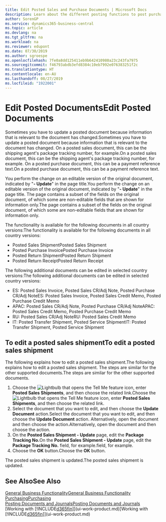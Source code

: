 ```yaml
---
title: Edit Posted Sales and Purchase Documents | Microsoft Docs
description: Learn about the different posting functions to post purchase documents, and how you can update posted documents.
author: SorenGP
ms.service: dynamics365-business-central
ms.topic: article
ms.devlang: na
ms.tgt_pltfrm: na
ms.workload: na
ms.reviewer: edupont
ms.date: 07/30/2019
ms.author: sgroespe
ms.openlocfilehash: 7fe0a8dd125411eb9b642410980a23c243fa7975
ms.sourcegitcommit: f46793abdb3efd8384c10eb7992e076383251f2c
ms.translationtype: HT
ms.contentlocale: en-AU
ms.lasthandoff: 08/27/2019
ms.locfileid: "1922001"
---
```

# <a name="edit-posted-documents"></a><span data-ttu-id="54e10-103">Edit Posted Documents</span><span class="sxs-lookup"><span data-stu-id="54e10-103">Edit Posted Documents</span></span>
<span data-ttu-id="54e10-104">Sometimes you have to update a posted document because information that is relevant to the document has changed.</span><span class="sxs-lookup"><span data-stu-id="54e10-104">Sometimes you have to update a posted document because information that is relevant to the document has changed.</span></span> <span data-ttu-id="54e10-105">On a posted sales document, this can be the shipping agent's package tracking number, for example.</span><span class="sxs-lookup"><span data-stu-id="54e10-105">On a posted sales document, this can be the shipping agent's package tracking number, for example.</span></span> <span data-ttu-id="54e10-106">On a posted purchase document, this can be a payment reference text.</span><span class="sxs-lookup"><span data-stu-id="54e10-106">On a posted purchase document, this can be a payment reference text.</span></span>

<span data-ttu-id="54e10-107">You perform the change on an editable version of the original document, indicated by "**- Update**" in the page title.</span><span class="sxs-lookup"><span data-stu-id="54e10-107">You perform the change on an editable version of the original document, indicated by "**- Update**" in the page title.</span></span> <span data-ttu-id="54e10-108">The page contains a subset of the fields on the original document, of which some are non-editable fields that are shown for information only.</span><span class="sxs-lookup"><span data-stu-id="54e10-108">The page contains a subset of the fields on the original document, of which some are non-editable fields that are shown for information only.</span></span>

<span data-ttu-id="54e10-109">The functionality is available for the following documents in all country versions:</span><span class="sxs-lookup"><span data-stu-id="54e10-109">The functionality is available for the following documents in all country versions:</span></span>
- <span data-ttu-id="54e10-110">Posted Sales Shipment</span><span class="sxs-lookup"><span data-stu-id="54e10-110">Posted Sales Shipment</span></span>
- <span data-ttu-id="54e10-111">Posted Purchase Invoice</span><span class="sxs-lookup"><span data-stu-id="54e10-111">Posted Purchase Invoice</span></span>
- <span data-ttu-id="54e10-112">Posted Return Shipment</span><span class="sxs-lookup"><span data-stu-id="54e10-112">Posted Return Shipment</span></span>
- <span data-ttu-id="54e10-113">Posted Return Receipt</span><span class="sxs-lookup"><span data-stu-id="54e10-113">Posted Return Receipt</span></span>

<span data-ttu-id="54e10-114">The following additional documents can be edited in selected country versions:</span><span class="sxs-lookup"><span data-stu-id="54e10-114">The following additional documents can be edited in selected country versions:</span></span>
- <span data-ttu-id="54e10-115">ES: Posted Sales Invoice, Posted Sales CR/Adj Note, Posted Purchase CR/Adj Note</span><span class="sxs-lookup"><span data-stu-id="54e10-115">ES: Posted Sales Invoice, Posted Sales Credit Memo, Posted Purchase Credit Memo</span></span>
- <span data-ttu-id="54e10-116">APAC: Posted Sales CR/Adj Note, Posted Purchase CR/Adj Note</span><span class="sxs-lookup"><span data-stu-id="54e10-116">APAC: Posted Sales Credit Memo, Posted Purchase Credit Memo</span></span>
- <span data-ttu-id="54e10-117">RU: Posted Sales CR/Adj Note</span><span class="sxs-lookup"><span data-stu-id="54e10-117">RU: Posted Sales Credit Memo</span></span>
- <span data-ttu-id="54e10-118">IT: Posted Transfer Shipment, Posted Service Shipment</span><span class="sxs-lookup"><span data-stu-id="54e10-118">IT: Posted Transfer Shipment, Posted Service Shipment</span></span>

## <a name="to-edit-a-posted-sales-shipment"></a><span data-ttu-id="54e10-119">To edit a posted sales shipment</span><span class="sxs-lookup"><span data-stu-id="54e10-119">To edit a posted sales shipment</span></span>
<span data-ttu-id="54e10-120">The following explains how to edit a posted sales shipment.</span><span class="sxs-lookup"><span data-stu-id="54e10-120">The following explains how to edit a posted sales shipment.</span></span> <span data-ttu-id="54e10-121">The steps are similar for the other supported documents.</span><span class="sxs-lookup"><span data-stu-id="54e10-121">The steps are similar for the other supported documents.</span></span>

1. <span data-ttu-id="54e10-122">Choose the ![Lightbulb that opens the Tell Me feature](media/ui-search/search_small.png "Tell me what you want to do") icon, enter **Posted Sales Shipments**, and then choose the related link.</span><span class="sxs-lookup"><span data-stu-id="54e10-122">Choose the ![Lightbulb that opens the Tell Me feature](media/ui-search/search_small.png "Tell me what you want to do") icon, enter **Posted Sales Shipments**, and then choose the related link.</span></span>
2. <span data-ttu-id="54e10-123">Select the document that you want to edit, and then choose the **Update Document** action.</span><span class="sxs-lookup"><span data-stu-id="54e10-123">Select the document that you want to edit, and then choose the **Update Document** action.</span></span> <span data-ttu-id="54e10-124">Alternatively, open the document and then choose the action.</span><span class="sxs-lookup"><span data-stu-id="54e10-124">Alternatively, open the document and then choose the action.</span></span>
3. <span data-ttu-id="54e10-125">On the **Posted Sales Shipment - Update** page, edit the **Package Tracking No.**</span><span class="sxs-lookup"><span data-stu-id="54e10-125">On the **Posted Sales Shipment - Update** page, edit the **Package Tracking No.**</span></span> <span data-ttu-id="54e10-126">field, for example.</span><span class="sxs-lookup"><span data-stu-id="54e10-126">field, for example.</span></span>
4. <span data-ttu-id="54e10-127">Choose the **OK** button.</span><span class="sxs-lookup"><span data-stu-id="54e10-127">Choose the **OK** button.</span></span>

<span data-ttu-id="54e10-128">The posted sales shipment is updated.</span><span class="sxs-lookup"><span data-stu-id="54e10-128">The posted sales shipment is updated.</span></span>

## <a name="see-also"></a><span data-ttu-id="54e10-129">See Also</span><span class="sxs-lookup"><span data-stu-id="54e10-129">See Also</span></span>
[<span data-ttu-id="54e10-130">General Business Functionality</span><span class="sxs-lookup"><span data-stu-id="54e10-130">General Business Functionality</span></span>](ui-across-business-areas.md)  
[<span data-ttu-id="54e10-131">Purchasing</span><span class="sxs-lookup"><span data-stu-id="54e10-131">Purchasing</span></span>](purchasing-manage-purchasing.md)  
[<span data-ttu-id="54e10-132">Posting Documents and Journals</span><span class="sxs-lookup"><span data-stu-id="54e10-132">Posting Documents and Journals</span></span>](ui-post-documents-journals.md)  
<span data-ttu-id="54e10-133">[Working with [!INCLUDE[d365fin](includes/d365fin_md.md)]](ui-work-product.md)</span><span class="sxs-lookup"><span data-stu-id="54e10-133">[Working with [!INCLUDE[d365fin](includes/d365fin_md.md)]](ui-work-product.md)</span></span>
